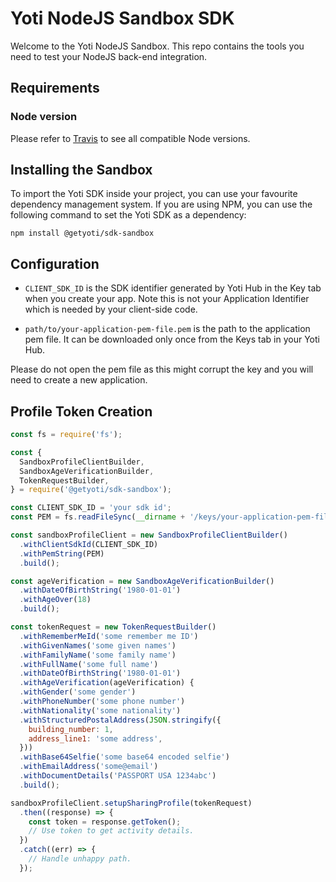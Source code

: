 # Yoti NodeJS Sandbox SDK

Welcome to the Yoti NodeJS Sandbox. This repo contains the tools you need to test your NodeJS back-end integration.

## Requirements

### Node version
Please refer to [Travis](https://travis-ci.com/getyoti/yoti-node-sdk-sandbox) to see all compatible Node versions.

## Installing the Sandbox

To import the Yoti SDK inside your project, you can use your favourite dependency management system.
If you are using NPM, you can use the following command to set the Yoti SDK as a dependency:

```shell
npm install @getyoti/sdk-sandbox
```

## Configuration

* `CLIENT_SDK_ID` is the SDK identifier generated by Yoti Hub in the Key tab when you create your app. Note this is not your Application Identifier which is needed by your client-side code.

* `path/to/your-application-pem-file.pem` is the path to the application pem file. It can be downloaded only once from the Keys tab in your Yoti Hub.

Please do not open the pem file as this might corrupt the key and you will need to create a new application.

## Profile Token Creation

```javascript
const fs = require('fs');

const {
  SandboxProfileClientBuilder,
  SandboxAgeVerificationBuilder,
  TokenRequestBuilder,
} = require('@getyoti/sdk-sandbox');

const CLIENT_SDK_ID = 'your sdk id';
const PEM = fs.readFileSync(__dirname + '/keys/your-application-pem-file.pem');

const sandboxProfileClient = new SandboxProfileClientBuilder()
  .withClientSdkId(CLIENT_SDK_ID)
  .withPemString(PEM)
  .build();

const ageVerification = new SandboxAgeVerificationBuilder()
  .withDateOfBirthString('1980-01-01')
  .withAgeOver(18)
  .build();

const tokenRequest = new TokenRequestBuilder()
  .withRememberMeId('some remember me ID')
  .withGivenNames('some given names')
  .withFamilyName('some family name')
  .withFullName('some full name')
  .withDateOfBirthString('1980-01-01')
  .withAgeVerification(ageVerification) {
  .withGender('some gender')
  .withPhoneNumber('some phone number')
  .withNationality('some nationality')
  .withStructuredPostalAddress(JSON.stringify({
    building_number: 1,
    address_line1: 'some address',
  }))
  .withBase64Selfie('some base64 encoded selfie')
  .withEmailAddress('some@email')
  .withDocumentDetails('PASSPORT USA 1234abc')
  .build();

sandboxProfileClient.setupSharingProfile(tokenRequest)
  .then((response) => {
    const token = response.getToken();
    // Use token to get activity details.
  })
  .catch((err) => {
    // Handle unhappy path.
  });
```
